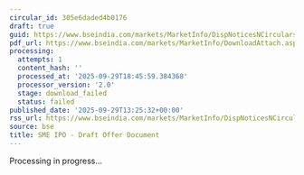 ```yaml
---
circular_id: 305e6daded4b0176
draft: true
guid: https://www.bseindia.com/markets/MarketInfo/DispNoticesNCirculars.aspx?Noticeid={166C3434-C3E4-4866-84A3-B832E13B884A}&noticeno=20250929-62&dt=09/29/2025&icount=62&totcount=87&flag=0
pdf_url: https://www.bseindia.com/markets/MarketInfo/DownloadAttach.aspx?id=20250929-62&attachedId=
processing:
  attempts: 1
  content_hash: ''
  processed_at: '2025-09-29T18:45:59.384368'
  processor_version: '2.0'
  stage: download_failed
  status: failed
published_date: '2025-09-29T13:25:32+00:00'
rss_url: https://www.bseindia.com/markets/MarketInfo/DispNoticesNCirculars.aspx?Noticeid={166C3434-C3E4-4866-84A3-B832E13B884A}&noticeno=20250929-62&dt=09/29/2025&icount=62&totcount=87&flag=0
source: bse
title: SME IPO - Draft Offer Document
---
```


Processing in progress...